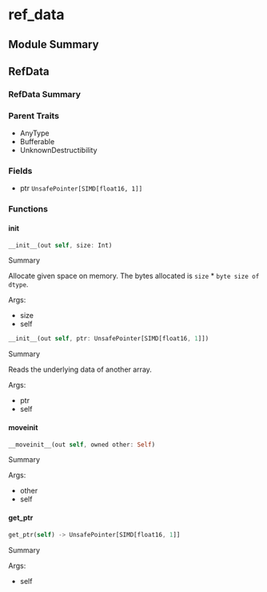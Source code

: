 



# ref_data

##  Module Summary
  

## RefData

### RefData Summary
  
  
  

### Parent Traits
  

- AnyType
- Bufferable
- UnknownDestructibility

### Fields
  
  
* ptr `UnsafePointer[SIMD[float16, 1]]`  

### Functions

#### __init__


```rust
__init__(out self, size: Int)
```  
Summary  
  
Allocate given space on memory. The bytes allocated is `size` * `byte size of dtype`.  
  
Args:  

- size
- self


```rust
__init__(out self, ptr: UnsafePointer[SIMD[float16, 1]])
```  
Summary  
  
Reads the underlying data of another array.  
  
Args:  

- ptr
- self

#### __moveinit__


```rust
__moveinit__(out self, owned other: Self)
```  
Summary  
  
  
  
Args:  

- other
- self

#### get_ptr


```rust
get_ptr(self) -> UnsafePointer[SIMD[float16, 1]]
```  
Summary  
  
  
  
Args:  

- self
